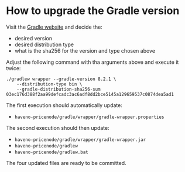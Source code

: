 # How to upgrade the Gradle version

Visit the [Gradle website](https://gradle.org/releases) and decide the:

 - desired version
 - desired distribution type
 - what is the sha256 for the version and type chosen above

Adjust the following command with tha arguments above and execute it twice:

```asciidoc
./gradlew wrapper --gradle-version 8.2.1 \
    --distribution-type bin \
    --gradle-distribution-sha256-sum 03ec176d388f2aa99defcadc3ac6adf8dd2bce5145a129659537c0874dea5ad1
```

The first execution should automatically update:

- `haveno-pricenode/gradle/wrapper/gradle-wrapper.properties`

The second execution should then update:

- `haveno-pricenode/gradle/wrapper/gradle-wrapper.jar`
- `haveno-pricenode/gradlew`
- `haveno-pricenode/gradlew.bat`

The four updated files are ready to be committed.
